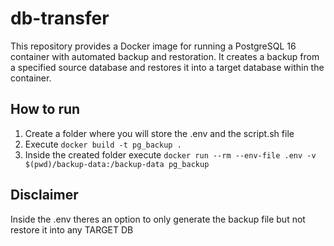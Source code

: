 # db-transfer
This repository provides a Docker image for running a PostgreSQL 16 container with automated backup and restoration. It creates a backup from a specified source database and restores it into a target database within the container.

## How to run
1) Create a folder where you will store the .env and the script.sh file
2) Execute ```docker build -t pg_backup .```
3) Inside the created folder execute ```docker run --rm --env-file .env -v $(pwd)/backup-data:/backup-data pg_backup```  


## Disclaimer
Inside the .env theres an option to only generate the backup file but not restore it into any TARGET DB